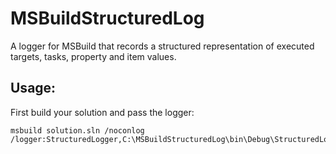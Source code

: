 # MSBuildStructuredLog
A logger for MSBuild that records a structured representation of executed targets, tasks, property and item values.

## Usage:

First build your solution and pass the logger:

```
msbuild solution.sln /noconlog /logger:StructuredLogger,C:\MSBuildStructuredLog\bin\Debug\StructuredLogger.dll;buildlog1.xml
```
